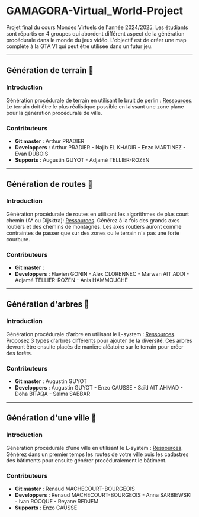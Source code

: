 # GAMAGORA-Virtual_World-Project
Projet final du cours Mondes Virtuels de l'année 2024/2025. Les étudiants sont répartis en 4 groupes qui abordent différent aspect de la génération procédurale dans le monde du jeux vidéo. L'objectif est de créer une map complète à la GTA VI qui peut être utilisée dans un futur jeu. 

---
## Génération de terrain :mount_fuji:
### Introduction
Génération procédurale de terrain en utilisant le bruit de perlin : [Ressources](https://www.youtube.com/watch?v=wbpMiKiSKm8&list=PLFt_AvWsXl0eBW2EiBtl_sxmDtSgZBxB3&index=1). Le terrain doit être le plus réalistique possible en laissant une zone plane pour la génération procédurale de ville.

### Contributeurs
- **Git master** : Arthur PRADIER
- **Developpers** : Arthur PRADIER - Najib EL KHADIR - Enzo MARTINEZ - Evan DUBOIS
- **Supports** : Augustin GUYOT - Adjamé TELLIER-ROZEN

---
## Génération de routes :car:
### Introduction
Génération procédurale de routes en utilisant les algorithmes de plus court chemin (A* ou Dijsktra): [Ressources](https://www.youtube.com/watch?v=-L-WgKMFuhE). Générez à la fois des grands axes routiers et des chemins de montagnes. Les axes routiers auront comme contraintes de passer que sur des zones ou le terrain n'a pas une forte courbure. 

### Contributeurs
- **Git master** :
- **Developpers** : Flavien GONIN - Alex CLORENNEC - Marwan AIT ADDI - Adjamé TELLIER-ROZEN - Anis HAMMOUCHE

---
## Génération d'arbres :deciduous_tree:
### Introduction
Génération procédurale d'arbre en utilisant le L-system : [Ressources](https://www.youtube.com/watch?v=E1B4UoSQMFw&list=PLQu8TxiWYLxID80vTywVWjaloCyytE2gB&index=2). Proposez 3 types d'arbres différents pour ajouter de la diversité. Ces arbres devront être ensuite placés de manière aléatoire sur le terrain pour créer des forêts. 
### Contributeurs
- **Git master** : Augustin GUYOT
- **Developpers** : Augustin GUYOT - Enzo CAUSSE - Saïd AIT AHMAD - Doha BITAQA - Salma SABBAR
  
---
## Génération d'une ville :city_sunrise:
### Introduction
Génération procédurale d'une ville en utilisant le L-system : [Ressources](https://cgl.ethz.ch/Downloads/Publications/Papers/2001/p_Par01.pdf). Générez dans un premier temps les routes de votre ville puis les cadastres des bâtiments pour ensuite générer procéduralement le bâtiment.
### Contributeurs
- **Git master** : Renaud MACHECOURT-BOURGEOIS
- **Developpers** : Renaud MACHECOURT-BOURGEOIS - Anna SARBIEWSKI - Ivan ROCQUE - Reyane REDJEM
- **Supports** : Enzo CAUSSE
